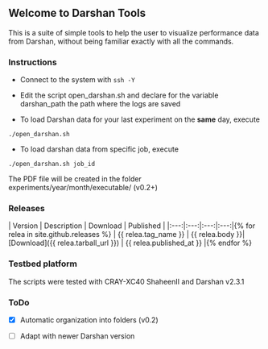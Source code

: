 ## Welcome to Darshan Tools

This is a suite of simple tools to help the user to visualize performance data from Darshan, without being familiar exactly with all the commands.

### Instructions

* Connect to the system with ```ssh -Y```
* Edit the script open_darshan.sh and declare for the variable darshan_path the path where the logs are saved

* To load Darshan data for your last experiment on the **same** day, execute 

```
./open_darshan.sh
```
* To load darshan data from specific job, execute 

```
./open_darshan.sh job_id
```

The PDF file will be created in the folder experiments/year/month/executable/ (v0.2+)

### Releases

| Version | Description | Download | Published |
|:---:|:---:|:---:|:---:|{% for relea in site.github.releases %}
| {{ relea.tag_name }} | {{ relea.body }}| [Download]({{ relea.tarball_url }}) |  {{ relea.published_at }} |{% endfor %}


### Testbed platform

The scripts were tested with CRAY-XC40 ShaheenII and Darshan v2.3.1

### ToDo

- [X] Automatic organization into folders (v0.2)
- [ ] Adapt with newer Darshan version

